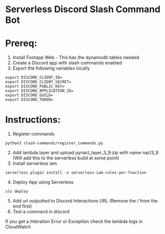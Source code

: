 # Serverless Discord Slash Command Bot

# Prereq:
1. Install Footapp Web - This has the dynamodb tables needed
2. Create a Discord app with slash commands enabled
3. Export the following variables locally

```
export DISCORD_CLIENT_ID=
export DISCORD_CLIENT_SECRET=
export DISCORD_PUBLIC_KEY=
export DISCORD_APPLICATION_ID=
export DISCORD_GUILD=
export DISCORD_TOKEN=
```

# Instructions:
1. Register commands 
```
python3 slash-commands/register_commands.py
```
2. Add lambda layer and upload pynacl_layer_3_9.zip with name nacl3_9 (Will add this to the serverless build at some point)
3. Install serverless iam
```
serverless plugin install -n serverless-iam-roles-per-function
```
4. Deploy App using Serverless
```
sls deploy
```
5. Add url outputted to Discord Interactions URL (Remove the / from the end first)
6. Test a command in discord

If you get a Interation Error or Exception check the lambda logs in CloudWatch